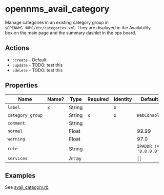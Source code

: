 # opennms\_avail\_category

Manage categories in an existing category group in `$OPENNMS_HOME/etc/categories.xml`. They are displayed in the Availability box on the main page and the summary dashlet in the ops board.

## Actions

* `:create` - Default.
* `:update` - TODO: test this
* `:delete` - TODO: test this

## Properties

| Name                 | Name? | Type          | Required | Identity | Default              |
| -------------------- | ----- | ------------- | -------- | -------- | -------------------- |
| `label`              |   x   | String        |          |    x     |                      |
| `category_group`     |       | String        |    x     |    x     | `WebConsole`         |
| `comment`            |       | String        |          |          |                      |
| `normal`             |       | Float         |          |          | 99.99                |
| `warning`            |       | Float         |          |          | 97.0                 |
| `rule`               |       | String        |          |          |`IPADDR != '0.0.0.0'` |
| `services`           |       | Array         |          |          | `[]`                 |

## Examples

See [avail\_category.rb](../test/fixtures/cookbooks/opennms_resource_tests/recipes/avail_category.rb)
